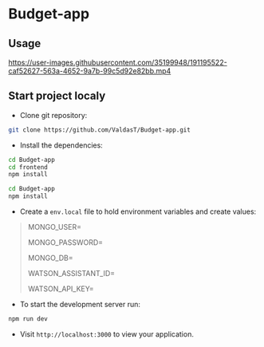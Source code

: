 # Budget-app
## Usage

https://user-images.githubusercontent.com/35199948/191195522-caf52627-563a-4652-9a7b-99c5d92e82bb.mp4

## Start project localy
  - Clone git repository: 
  ```sh
 git clone https://github.com/ValdasT/Budget-app.git
  ```
  - Install the dependencies:
```sh
cd Budget-app
cd frontend
npm install
```
```sh
cd Budget-app
npm install
```
  - Create a `env.local` file to hold environment variables and create values:
  >MONGO_USER=
  >
  >MONGO_PASSWORD=
  >
  >MONGO_DB=
  >
  >WATSON_ASSISTANT_ID=
  >
  >WATSON_API_KEY=

- To start the development server run:
```sh
npm run dev
```
- Visit `http://localhost:3000` to view your application.
